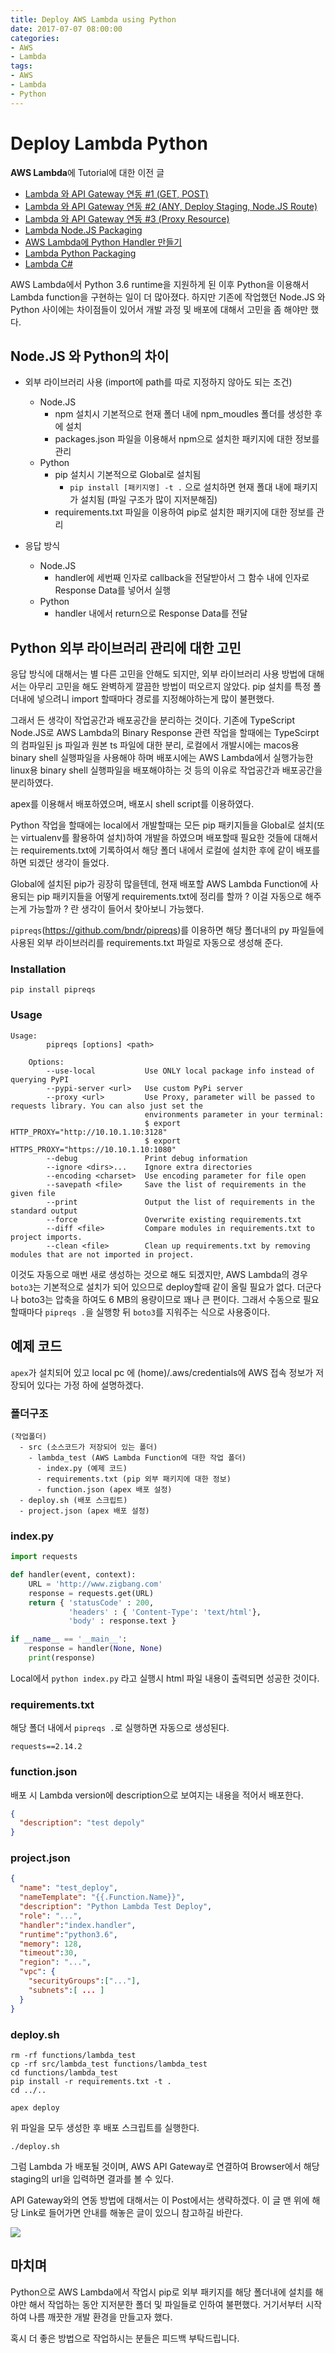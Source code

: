 ```yaml
---
title: Deploy AWS Lambda using Python
date: 2017-07-07 08:00:00
categories:
- AWS
- Lambda
tags:
- AWS
- Lambda
- Python
---
```


# Deploy Lambda Python

**AWS Lambda**에 Tutorial에 대한 이전 글

- [Lambda 와 API Gateway 연동 #1 (GET, POST)](https://github.com/DevStarSJ/Study/blob/master/Blog/Cloud/AWS/Lambda%2BAPIGateWay.01.md)
- [Lambda 와 API Gateway 연동 #2 (ANY, Deploy Staging, Node.JS Route)](https://github.com/DevStarSJ/Study/blob/master/Blog/Cloud/AWS/Lambda%2BAPIGateway.02.Route.md)
- [Lambda 와 API Gateway 연동 #3 (Proxy Resource)](https://github.com/DevStarSJ/Study/blob/master/Blog/Cloud/AWS/Lambda%2BAPIGateway.03.Proxy.md)
- [Lambda Node.JS Packaging](https://github.com/DevStarSJ/Study/blob/master/Blog/Cloud/AWS/Lambda.Packaging.Node.md)
- [AWS Lambda에 Python Handler 만들기](https://github.com/DevStarSJ/Study/blob/master/Blog/Cloud/AWS/Lambda.Python.md)
- [Lambda Python Packaging](https://github.com/DevStarSJ/Study/blob/master/Blog/Cloud/AWS/Lambda.Packaging.Python.md)
- [Lambda C# ](https://github.com/DevStarSJ/Study/blob/master/Blog/Cloud/AWS/Lambda.CSharp.md)

AWS Lambda에서 Python 3.6 runtime을 지원하게 된 이후 Python을 이용해서 Lambda function을 구현하는 일이 더 많아졌다. 하지만 기존에 작업했던 Node.JS 와 Python 사이에는 차이점들이 있어서 개발 과정 및 배포에 대해서 고민을 좀 해야만 했다.



## Node.JS 와 Python의 차이

- 외부 라이브러리 사용 (import에 path를 따로 지정하지 않아도 되는 조건)
  - Node.JS
    - npm 설치시 기본적으로 현재 폴더 내에 npm_moudles 폴더를 생성한 후에 설치
    - packages.json 파일을 이용해서 npm으로 설치한 패키지에 대한 정보를 관리
  - Python
    - pip 설치시 기본적으로 Global로 설치됨
      - `pip install [패키지명] -t .` 으로 설치하면 현재 폴대 내에 패키지가 설치됨 (파일 구조가 많이 지저분해짐)
    - requirements.txt 파일을 이용하여 pip로 설치한 패키지에 대한 정보를 관리

- 응답 방식
  - Node.JS
    - handler에 세번째 인자로 callback을 전달받아서 그 함수 내에 인자로 Response Data를 넣어서 실행
  - Python
    - handler 내에서 return으로 Response Data를 전달

## Python 외부 라이브러리 관리에 대한 고민

응답 방식에 대해서는 별 다른 고민을 안해도 되지만, 외부 라이브러리 사용 방법에 대해서는 아무리 고민을 해도 완벽하게 깔끔한 방법이 떠오르지 않았다. pip 설치를 특정 폴더내에 넣으려니 import 할때마다 경로를 지정해야하는게 많이 불편했다.

그래서 든 생각이 작업공간과 배포공간을 분리하는 것이다. 기존에 TypeScript Node.JS로 AWS Lambda의 Binary Response 관련 작업을 할때에는 TypeScirpt의 컴파일된 js 파일과 원본 ts 파일에 대한 분리, 로컬에서 개발시에는 macos용 binary shell 실행파일을 사용해야 하며 배포시에는 AWS Lambda에서 실행가능한 linux용 binary shell 실행파일을 배포해야하는 것 등의 이유로 작업공간과 배포공간을 분리하였다.

apex를 이용해서 배포하였으며, 배포시 shell script를 이용하였다.

Python 작업을 할때에는 local에서 개발할때는 모든 pip 패키지들을 Global로 설치(또는 virtualenv를 활용하여 설치)하여 개발을 하였으며 배포할때 필요한 것들에 대해서는 requirements.txt에 기록하여서 해당 폴더 내에서 로컬에 설치한 후에 같이 배포를 하면 되겠단 생각이 들었다.

Global에 설치된 pip가 굉장히 많을텐데, 현재 배포할 AWS Lambda Function에 사용되는 pip 패키지들을 어떻게 requirements.txt에 정리를 할까 ? 이걸 자동으로 해주는게 가능할까 ? 란 생각이 들어서 찾아보니 가능했다.

`pipreqs`(<https://github.com/bndr/pipreqs>)를 이용하면 해당 폴더내의 py 파일들에 사용된 외부 라이브러리를 requirements.txt 파일로 자동으로 생성해 준다.

### Installation

```
pip install pipreqs
```

### Usage

```
Usage:
        pipreqs [options] <path>

    Options:
        --use-local           Use ONLY local package info instead of querying PyPI
        --pypi-server <url>   Use custom PyPi server
        --proxy <url>         Use Proxy, parameter will be passed to requests library. You can also just set the
                              environments parameter in your terminal:
                              $ export HTTP_PROXY="http://10.10.1.10:3128"
                              $ export HTTPS_PROXY="https://10.10.1.10:1080"
        --debug               Print debug information
        --ignore <dirs>...    Ignore extra directories
        --encoding <charset>  Use encoding parameter for file open
        --savepath <file>     Save the list of requirements in the given file
        --print               Output the list of requirements in the standard output
        --force               Overwrite existing requirements.txt
        --diff <file>         Compare modules in requirements.txt to project imports.
        --clean <file>        Clean up requirements.txt by removing modules that are not imported in project.
```

이것도 자동으로 매번 새로 생성하는 것으로 해도 되겠지만, AWS Lambda의 경우 `boto3`는 기본적으로 설치가 되어 있으므로 deploy할때 같이 올릴 필요가 없다. 더군다나 boto3는 압축을 하여도 6 MB의 용량이므로 꽤나 큰 편이다. 그래서 수동으로 필요할때마다 `pipreqs .`을 실행항 뒤 `boto3`를 지워주는 식으로 사용중이다.

## 예제 코드

`apex`가 설치되어 있고 local pc 에 (home)/.aws/credentials에 AWS 접속 정보가 저장되어 있다는 가정 하에 설명하겠다.

### 폴더구조
```
(작업폴더)
  - src (소스코드가 저장되어 있는 폴더)
    - lambda_test (AWS Lambda Function에 대한 작업 폴더)
      - index.py (예제 코드)
      - requirements.txt (pip 외부 패키지에 대한 정보)
      - function.json (apex 배포 설정)
  - deploy.sh (배포 스크립트)
  - project.json (apex 배포 설정)
```

### index.py
```Python
import requests

def handler(event, context):
    URL = 'http://www.zigbang.com'
    response = requests.get(URL)
    return { 'statusCode' : 200,
             'headers' : { 'Content-Type': 'text/html'},
             'body' : response.text }

if __name__ == '__main__':
    response = handler(None, None)
    print(response)
```

Local에서 `python index.py` 라고 실행시 html 파일 내용이 출력되면 성공한 것이다.

### requirements.txt

해당 폴더 내에서 `pipreqs .`로 실행하면 자동으로 생성된다.

```
requests==2.14.2
```

### function.json

배포 시 Lambda version에 description으로 보여지는 내용을 적어서 배포한다.

```JSON
{
  "description": "test depoly"
}
```

### project.json

```JSON
{
  "name": "test_deploy",
  "nameTemplate": "{{.Function.Name}}",
  "description": "Python Lambda Test Deploy",
  "role": "...",
  "handler":"index.handler",
  "runtime":"python3.6",
  "memory": 128,
  "timeout":30,
  "region": "...",
  "vpc": {
    "securityGroups":["..."],
    "subnets":[ ... ]
  }
}
```

### deploy.sh

```shell
rm -rf functions/lambda_test
cp -rf src/lambda_test functions/lambda_test
cd functions/lambda_test
pip install -r requirements.txt -t .
cd ../..

apex deploy
```

위 파일을 모두 생성한 후 배포 스크립트를 실행한다.

```
./deploy.sh
```

그럼 Lambda 가 배포될 것이며, AWS API Gateway로 연결하여 Browser에서 해당 staging의 url을 입력하면 결과를 볼 수 있다.

API Gateway와의 연동 방법에 대해서는 이 Post에서는 생략하겠다. 이 글 맨 위에 해당 Link로 들어가면 안내를 해놓은 글이 있으니 참고하길 바란다.

![](images/Lambda.Python.Deploy.01.png)

## 마치며

Python으로 AWS Lambda에서 작업시 pip로 외부 패키지를 해당 폴더내에 설치를 해야만 해서 작업하는 동안 지저분한 폴더 및 파일들로 인하여 불편했다. 거기서부터 시작하여 나름 깨끗한 개발 환경을 만들고자 했다.

혹시 더 좋은 방법으로 작업하시는 분들은 피드백 부탁드립니다.

